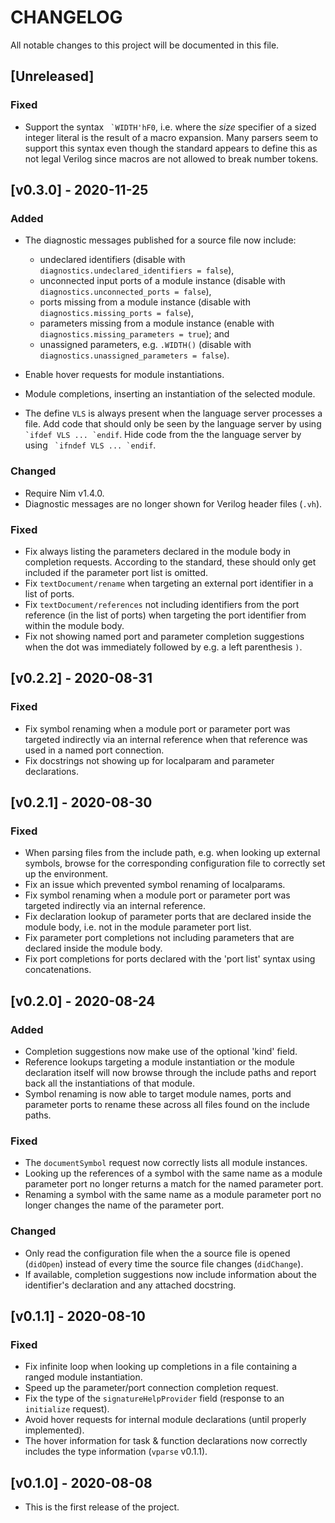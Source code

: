 # CHANGELOG

All notable changes to this project will be documented in this file.

## [Unreleased]

### Fixed

- Support the syntax `` `WIDTH'hF0``, i.e. where the *size* specifier of a sized
  integer literal is the result of a macro expansion. Many parsers seem to
  support this syntax even though the standard appears to define this as not
  legal Verilog since macros are not allowed to break number tokens.

## [v0.3.0] - 2020-11-25

### Added

- The diagnostic messages published for a source file now include:

  - undeclared identifiers (disable with `diagnostics.undeclared_identifiers =
    false`),
  - unconnected input ports of a module instance (disable with
    `diagnostics.unconnected_ports = false`),
  - ports missing from a module instance (disable with
    `diagnostics.missing_ports = false`),
  - parameters missing from a module instance (enable with
    `diagnostics.missing_parameters = true`); and
  - unassigned parameters, e.g. `.WIDTH()` (disable with
    `diagnostics.unassigned_parameters = false`).

- Enable hover requests for module instantiations.

- Module completions, inserting an instantiation of the selected module.

- The define `VLS` is always present when the language server processes a file.
  Add code that should only be seen by the language server by using `` `ifdef
  VLS ... `endif ``. Hide code from the the language server by using `` `ifndef
  VLS ... `endif``.

### Changed

- Require Nim v1.4.0.
- Diagnostic messages are no longer shown for Verilog header files (`.vh`).

### Fixed

- Fix always listing the parameters declared in the module body in completion
  requests. According to the standard, these should only get included if the
  parameter port list is omitted.
- Fix `textDocument/rename` when targeting an external port identifier in a
  list of ports.
- Fix `textDocument/references` not including identifiers from the port
  reference (in the list of ports) when targeting the port identifier from
  within the module body.
- Fix not showing named port and parameter completion suggestions when the dot
  was immediately followed by e.g. a left parenthesis `)`.

## [v0.2.2] - 2020-08-31

### Fixed

- Fix symbol renaming when a module port or parameter port was targeted
  indirectly via an internal reference when that reference was used in a named
  port connection.
- Fix docstrings not showing up for localparam and parameter declarations.

## [v0.2.1] - 2020-08-30

### Fixed

- When parsing files from the include path, e.g. when looking up external
  symbols, browse for the corresponding configuration file to correctly set up
  the environment.
- Fix an issue which prevented symbol renaming of localparams.
- Fix symbol renaming when a module port or parameter port was targeted
  indirectly via an internal reference.
- Fix declaration lookup of parameter ports that are declared inside the module
  body, i.e. not in the module parameter port list.
- Fix parameter port completions not including parameters that are declared
  inside the module body.
- Fix port completions for ports declared with the 'port list' syntax using
  concatenations.

## [v0.2.0] - 2020-08-24

### Added

- Completion suggestions now make use of the optional 'kind' field.
- Reference lookups targeting a module instantiation or the module declaration
  itself will now browse through the include paths and report back all the
  instantiations of that module.
- Symbol renaming is now able to target module names, ports and parameter ports
  to rename these across all files found on the include paths.

### Fixed

- The `documentSymbol` request now correctly lists all module instances.
- Looking up the references of a symbol with the same name as a module parameter
  port no longer returns a match for the named parameter port.
- Renaming a symbol with the same name as a module parameter port no longer
  changes the name of the parameter port.

### Changed

- Only read the configuration file when the a source file is opened (`didOpen`)
  instead of every time the source file changes (`didChange`).
- If available, completion suggestions now include information about the
  identifier's declaration and any attached docstring.

## [v0.1.1] - 2020-08-10

### Fixed

- Fix infinite loop when looking up completions in a file containing a ranged
  module instantiation.
- Speed up the parameter/port connection completion request.
- Fix the type of the `signatureHelpProvider` field (response to an `initialize`
  request).
- Avoid hover requests for internal module declarations (until properly
  implemented).
- The hover information for task & function declarations now correctly includes
  the type information (`vparse` v0.1.1).

## [v0.1.0] - 2020-08-08

- This is the first release of the project.

